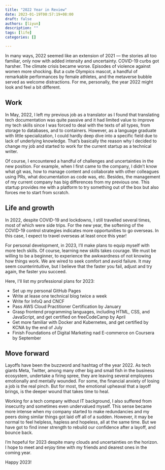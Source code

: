 ```yaml
---
title: "2022 Year in Review"
date: 2023-01-19T00:57:19+08:00
draft: false
authors: [liyun]
description: ""
tags: [life]
categories: []

---
```


In many ways, 2022 seemed like an extension of 2021 — the stories all too familiar, only now with added intensity and uncertainty. COVID-19 curbs got harsher. The climate crisis became worse. Episodes of violence against women more shocking. But a cute Olympics mascot, a handful of remarkable performances by female athletes, and the metaverse bubble served as welcome distractions. For me, personally, the year 2022 might look and feel a bit different.

## Work

In May, 2022, I left my previous job as a translator as I found that translating tech documentation was quite passive and it had limited value to improve my tech skills since I was forced to deal with the texts of all types, from storage to databases, and to containers. However, as a language graduate with little specialization, I could hardly deep dive into a specific field due to lack of underlying knowledge. That’s basically the reason why I decided to change my job and started to work for the current startup as a technical writer.

Of course, I encountered a handful of challenges and uncertainties in the new position. For example, when I first came to the company, I didn’t know what git was, how to manage content and collaborate with other colleagues using PRs, what documentation as code was, etc. Besides, the management of my current company has big differences from my previous one. This startup provides me with a platform to try something out of the box but also forces me to start from scratch.

## Life and growth

In 2022, despite COVID-19 and lockdowns, I still travelled several times, most of which were side trips. For the new year, the softening of the COVID-19 control strategies indicates more opportunities to go overseas. In this case, I expect to travel overseas at least once this year!

For personal development, in 2023, I’ll make plans to equip myself with more tech skills. Of course, learning new skills takes courage. We must be willing to be a beginner, to experience the awkwardness of not knowing how things work. We are wired to seek comfort and avoid failure. It may seem counterintuitive, but I believe that the faster you fail, adjust and try again, the faster you succeed.

Here, I'll list my professional plans for 2023:
- Set up my personal GitHub Pages
- Write at lease one technical blog twice a week
- Write for InfoQ and CNCF
- Pass AWS Cloud Practitioner Certification by January
- Grasp frontend programming languages, including HTML, CSS, and JavaScript, and get certified on freeCodeCamp by April
- Get more familiar with Docker and Kubernetes, and get certified by KCNA by the end of July
- Finish Foundations of Digital Marketing nad E-commerce on Coursera by September

## Move forward

Layoffs have been the buzzword and hashtag of the year 2022. As tech giants Meta, Twitter, among many other big and small fish in the business ecosystem, undertake a firing spree, they are leaving several employees emotionally and mentally wounded. For some, the financial anxiety of losing a job is the real pinch. But for most, the emotional upheaval that a layoff brings, is the deeper wound that takes time to heal.

Working for a tech company without IT background, I also suffered from insecurity and sometimes even undervalued myself. This sense became more intense when my company started to make redundancies and my peers doing similar things got laid off all of a sudden. However, it may be normal to feel helpless, hapless and hopeless, all at the same time. But we have got to find inner strength to rebuild our confidence after a layoff, and bounce back.

I’m hopeful for 2023 despite many clouds and uncertainties on the horizon. I hope to meet and enjoy time with my friends and dearest ones in the coming year.

Happy 2023!

